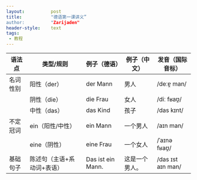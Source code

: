 ```yaml
---
layout:          post
title:           "德语第一课讲义”
author:          "Zarijaden"
header-style:    text
tags:
 - 教程
---
```

| 语法点       | 类型/规则                | 例子（德语） | 例子（中文）       | 发音（国际音标）       |
|--------------|--------------------------|--------------|--------------------|------------------------|
| 名词性别     | 阳性（der）              | der Mann     | 男人               | /deːɐ̯ man/            |
|              | 阴性（die）              | die Frau     | 女人               | /diː fʁaʊ̯/            |
|              | 中性（das）              | das Kind     | 孩子               | /das kɪnt/             |
| 不定冠词     | ein（阳性/中性）         | ein Mann     | 一个男人           | /aɪn man/              |
|              | eine（阴性）             | eine Frau    | 一个女人           | /ˈaɪnə fʁaʊ̯/          |
| 基础句子     | 陈述句（主语+系动词+表语）| Das ist ein Mann. | 这是一个男人。 | /das ɪst aɪn man/      |
